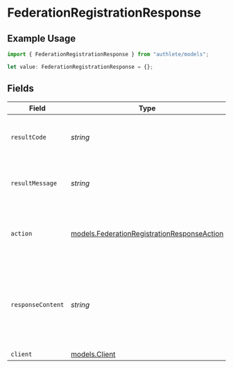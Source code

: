 # FederationRegistrationResponse

## Example Usage

```typescript
import { FederationRegistrationResponse } from "authlete/models";

let value: FederationRegistrationResponse = {};
```

## Fields

| Field                                                                                                                  | Type                                                                                                                   | Required                                                                                                               | Description                                                                                                            |
| ---------------------------------------------------------------------------------------------------------------------- | ---------------------------------------------------------------------------------------------------------------------- | ---------------------------------------------------------------------------------------------------------------------- | ---------------------------------------------------------------------------------------------------------------------- |
| `resultCode`                                                                                                           | *string*                                                                                                               | :heavy_minus_sign:                                                                                                     | The code which represents the result of the API call.                                                                  |
| `resultMessage`                                                                                                        | *string*                                                                                                               | :heavy_minus_sign:                                                                                                     | A short message which explains the result of the API call.                                                             |
| `action`                                                                                                               | [models.FederationRegistrationResponseAction](../models/federationregistrationresponseaction.md)                       | :heavy_minus_sign:                                                                                                     | The next action that the authorization server implementation should take.                                              |
| `responseContent`                                                                                                      | *string*                                                                                                               | :heavy_minus_sign:                                                                                                     | The content that the authorization server implementation can use as the value of `WWW-Authenticate`<br/>header on errors.<br/> |
| `client`                                                                                                               | [models.Client](../models/client.md)                                                                                   | :heavy_minus_sign:                                                                                                     | N/A                                                                                                                    |